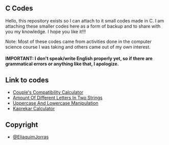 ## C Codes

Hello, this repository exists so I can attach to it small codes made in C. I am attaching these smaller codes here as a form of backup and to share with you my knowledge. I hope you like it!!!

Note: Most of these codes came from activities done in the computer science course I was taking and others came out of my own interest.

#### IMPORTANT: I don't speak/write English properly yet, so if there are grammatical errors or anything like that, I apologize.

## Link to codes

 - [Couple's Compatibility Calculator](https://github.com/EliaquimJorras/C-Codes/tree/main/C-Codes/Couple's-compatibility-calculator)
 - [Amount Of Different Letters In Two Strings](https://github.com/EliaquimJorras/C-Codes/tree/main/C-Codes/Quantity-different-letters)
 - [Uppercase And Lowercase Manipulation](https://github.com/EliaquimJorras/C-Codes/tree/main/C-Codes/Manipulating-strings)
 - [Kaprekar Calculator](https://github.com/EliaquimJorras/C-Codes/tree/main/C-Codes/Kaprekar-number-calculator)

## Copyright

- [@EliaquimJorras](https://github.com/EliaquimJorras)

